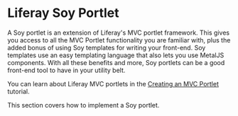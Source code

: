 # Liferay Soy Portlet [](id=liferay-soy-portlet)

A Soy portlet is an extension of Liferay's MVC portlet framework. This gives you
access to all the MVC Portlet functionality you are familiar with, plus the
added bonus of using Soy templates for writing your front-end. Soy templates use 
an easy templating language that also lets you use MetalJS components. With
all these benefits and more, Soy portlets can be a good front-end tool to have
in your utility belt.

You can learn about Liferay MVC portlets in the 
[Creating an MVC Portlet](/develop/tutorials/-/knowledge_base/7-1/creating-an-mvc-portlet)
tutorial.

This section covers how to implement a Soy portlet.